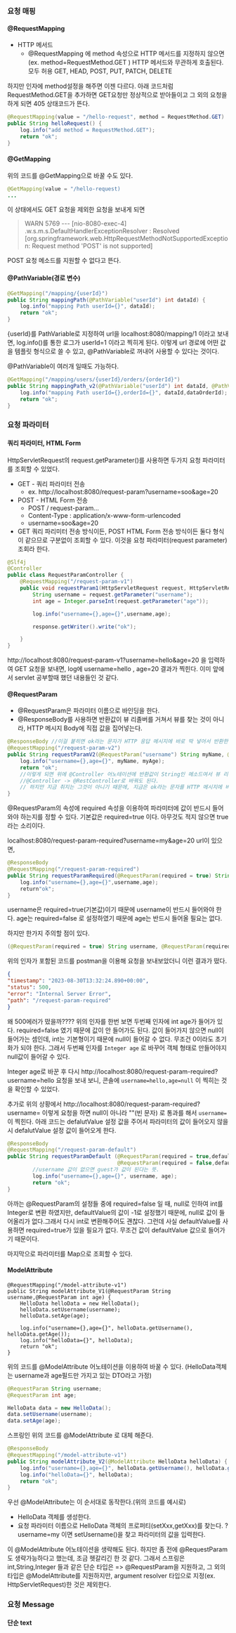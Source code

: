 ### 요청 매핑

#### @RequestMapping
- HTTP 메서드 
  - @RequestMapping 에 method 속성으로 HTTP 메서드를 지정하지 않으면(ex. method=RequestMethod.GET ) HTTP 메서드와 무관하게 호출된다.
    모두 허용 GET, HEAD, POST, PUT, PATCH, DELETE


하지만 인자에 method설정을 해주면 이젠 다르다. 아래 코드처럼 RequestMethod.GET을 추가하면
GET요청만 정상적으로 받아들이고 그 외의 요청을 하게 되면 405 상태코드가 뜬다.
```java
@RequestMapping(value = "/hello-request", method = RequestMethod.GET)
public String helloRequest() {
    log.info("add method = RequestMethod.GET");
    return "ok";
}
```

#### @GetMapping

위의 코드를 @GetMapping으로 바꿀 수도 있다. 
```java
@GetMapping(value = "/hello-request)
...
```
이 상태에서도 GET 요청을 제외한 요청을 보내게 되면
>WARN 5769 --- [nio-8080-exec-4] .w.s.m.s.DefaultHandlerExceptionResolver : Resolved [org.springframework.web.HttpRequestMethodNotSupportedException: Request method 'POST' is not supported]

POST 요청 메소드를 지원할 수 없다고 뜬다.

#### @PathVariable(경로 변수)

```java
@GetMapping("/mapping/{userId}")
public String mappingPath(@PathVariable("userId") int dataId) {
    log.info("mapping Path userId={}", dataId);
    return "ok";
}
```
{userId}를 PathVariable로 지정하여 url을 localhost:8080/mapping/1 이라고 보내면,
log.info()를 통한 로그가 userId=1 이라고 찍히게 된다.
이렇게 url 경로에 어떤 값을 템플릿 형식으로 쓸 수 있고, @PathVariable로 꺼내어 사용할 수 있다는 것이다.

@PathVariable이 여러개 일때도 가능하다.
```java
@GetMapping("/mapping/users/{userId}/orders/{orderId}")
public String mappingPath_v2(@PathVariable("userId") int dataId, @PathVariable("orderId") int dataOrderId) {
    log.info("mapping Path userId={},orderId={}", dataId,dataOrderId);
    return "ok";
}
```

### 요청 파라미터 

#### 쿼리 파라미터, HTML Form
HttpServletRequest의 request.getParameter()를 사용하면 두가지 요청 파라미터를 조회할 수 있었다.

- GET - 쿼리 파라미터 전송
  - ex. http://localhost:8080/request-param?username=soo&age=20
- POST - HTML Form 전송
  - POST / request-param...
  - Content-Type : application/x-www-form-urlencoded
  - username=soo&age=20
- GET 쿼리 파리미터 전송 방식이든, POST HTML Form 전송 방식이든 둘다 형식이 같으므로 구분없이 조회할 수 있다.
  이것을 요청 파라미터(request parameter) 조회라 한다.

```java
@Slf4j
@Controller
public class RequestParamController {
    @RequestMapping("/request-param-v1")
    public void requestParam1(HttpServletRequest request, HttpServletResponse response) throws IOException {
        String username = request.getParameter("username");
        int age = Integer.parseInt(request.getParameter("age"));

        log.info("username={},age={}",username,age);

        response.getWriter().write("ok");

    }
}
```

http://localhost:8080/request-param-v1?username=hello&age=20 을 입력하여 GET 요청을 보내면,
log에 username=hello , age=20 결과가 찍힌다. 이미 앞에서 servlet 공부할때 했던 내용들인 것 같다.

#### @RequestParam

- @RequestParam은 파라미터 이름으로 바인딩을 한다.
- @ResponseBody를 사용하면 반환값이 뷰 리졸버를 거쳐서 뷰를 찾는 것이 아니라, HTTP 메시지 Body에 
직접 값을 집어넣는다.

```java
@ResponseBody //이걸 붙히면 ok라는 문자가 HTTP 응답 메시지에 바로 딱 넣어서 반환한다. @RestController와 같은 역할
@RequestMapping("/request-param-v2")
public String requestParamV2(@RequestParam("username") String myName, @RequestParam("age") int myAge) {
    log.info("username={},age={}", myName, myAge);
    return "ok";
    //이렇게 되면 위에 @Controller 어노테이션에 반환값이 String인 메소드여서 뷰 리졸버가 ok라는 뷰를 찾게 된다. 그래서 ok라는 문자를 HTTP 메시지에 바로 넣고 싶으면
    //@Controller -> @RestController로 바꿔도 된다.
    // 하지만 지금 취지는 그것이 아니기 때문에, 지금은 ok라는 문자를 HTTP 메시지에 바로 넣고 싶다. 그러면 @ResponseBody 어노테이션을 한번 추가해보자.
}
```

@RequestParam의 속성에 required 속성을 이용하여 파라미터에 값이 반드시 들어와야 하는지를 정할 수 있다.
기본값은 required=true 이다. 아무것도 적지 않으면 true라는 소리이다. 

localhost:8080/request-param-required?username=my&age=20 url이 있으면,
```java
@ResponseBody
@RequestMapping("/request-param-required")
public String requestParamRequired(@RequestParam(required = true) String username, @RequestParam(required = false) int age){
    log.info("username={},age={}",username,age);
    return"ok";
}
```
username은 required=true(기본값)이기 때문에 username이 반드시 들어와야 한다.
age는 required=false 로 설정하였기 때문에 age는 반드시 들어올 필요는 없다.

하지만 한가지 주의할 점이 있다.
```java
(@RequestParam(required = true) String username, @RequestParam(required = false) int age)
```
위의 인자가 포함된 코드를 postman을 이용해 요청을 보내보았더니 이런 결과가 떴다.
```json
{
"timestamp": "2023-08-30T13:32:24.890+00:00",
"status": 500,
"error": "Internal Server Error",
"path": "/request-param-required"
}
```
왜 500에러가 떴을까????
위의 인자를 한번 보면 두번째 인자에 int age가 들어가 있다. required=false 였기 때문에 값이 안 들어가도 된다.
값이 들어가지 않으면 null이 들어가는 셈인데, int는 기본형이기 때문에 null이 들어갈 수 없다. 무조건 0이라도 초기화가 되야 한다.
그래서 두번째 인자를 `Integer age` 로 바꾸어 객체 형태로 만들어야지 null값이 들어갈 수 있다.

Integer age로 바꾼 후 다시 http://localhost:8080/request-param-required?username=hello 요청을 보내 보니, 
콘솔에 `username=hello,age=null` 이 찍히는 것을 확인할 수 있었다.


추가로 위의 상황에서 http://localhost:8080/request-param-required?username= 이렇게 요청을 하면
null이 아니라 ""(빈 문자) 로 통과를 해서 `username= ` 이 찍힌다.
아래 코드는 defalutValue 설정 값을 주어서 파라미터의 값이 들어오지 않을시 defalutValue 설정 값이 들어오게 한다.

```java
@ResponseBody
@RequestMapping("/request-param-default")
public String requestParamDefault (@RequestParam(required = true,defaultValue = "guest") String username,
                                   @RequestParam(required = false,defaultValue = "-1") int age) {
        //username 값이 없으면 guest가 값이 된다는 뜻.
        log.info("username={},age={}", username, age);
        return "ok";
}
```
아까는 @RequestParam의 설정들 중에 required=false 일 때, null로 인하여 int를 Integer로 변환 하였지만,
defaultValue의 값이 -1로 설정했기 때문에, null로 값이 들어올리가 없다.그래서 다시 int로 변환해주어도 괜찮다.
그런데 사실 defaultValue를 사용하면 required=true가 있을 필요가 없다. 무조건 값이 defaultValue 값으로 
들어가기 때문이다.

마지막으로 파라미터를 Map으로 조회할 수 있다.

#### ModelAttribute

```java@ResponseBody
@RequestMapping("/model-attribute-v1")
public String modelAttribute_V1(@RequestParam String username,@RequestParam int age) {
    HelloData helloData = new HelloData();
    helloData.setUsername(username);
    helloData.setAge(age);

    log.info("username={},age={}", helloData.getUsername(), helloData.getAge());
    log.info("helloData={}", helloData);
    return "ok";
}
```
위의 코드를 @ModelAttribute 어노테이션을 이용하여 바꿀 수 있다. (HelloData객체는 username과 age필드만 가지고 있는 DTO라고 가정)

```java
@RequestParam String username;
@RequestParam int age;

HelloData data = new HelloData();
data.setUsername(username);
data.setAge(age);
```
스프링인 위의 코드를 @ModelAttribute 로 대체 해준다.

```java
@ResponseBody
@RequestMapping("/model-attribute-v1")
public String modelAttribute_V2(@ModelAttribute HelloData helloData) {
    log.info("username={},age={}", helloData.getUsername(), helloData.getAge());
    log.info("helloData={}", helloData);
    return "ok";
}
```

우선 @ModelAttribute는 이 순서대로 동작한다.(위의 코드를 예시로)
- HelloData 객체를 생성한다.
- 요청 파라미터 이름으로 HelloData 객체의 프로퍼티(setXxx,getXxx)를 찾는다. ?username=my 이면 setUsername()을 찾고
  파라미터의 값을 입력한다.


이 @ModelAttribute 어노테이션을 생략해도 된다. 하지만 좀 전에 @RequestParam도 생략가능하다고 했는데,
조금 헷갈리긴 한 것 같다.
그래서 스프링은 int,String,Integer 들과 같은 단순 타입은 => @RequestParam을 지원하고,
그 외의 타입은 @ModelAttribute를 지원하지만, argument resolver 타입으로 지정(ex. HttpServletRequest)한 것은 제외한다.


### 요청 Message

#### 단순 text








  








